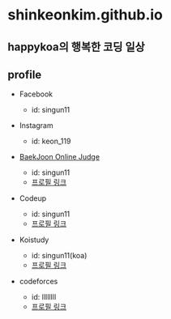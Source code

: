 # shinkeonkim.github.io

## happykoa의 행복한 코딩 일상

## profile
- Facebook
    - id: singun11

- Instagram
    - id: keon_119

- <a href = "https://www.acmicpc.net/">BaekJoon Online Judge</a>
    - id: singun11
    - <a href = "https://www.acmicpc.net/user/singun11">프로필 링크</a>
- Codeup
    - id: singun11
    - <a href = "https://codeup.kr/userinfo.php?user=singun11">프로필 링크</a>

- Koistudy
    - id: singun11(koa)
    - <a href = "http://koistudy.net/?mid=view_prob&id=singun11">프로필 링크</a>

- codeforces
    - id: llIllIll
    - <a href = "https://codeforces.com/profile/llIllIll">프로필 링크</a>
